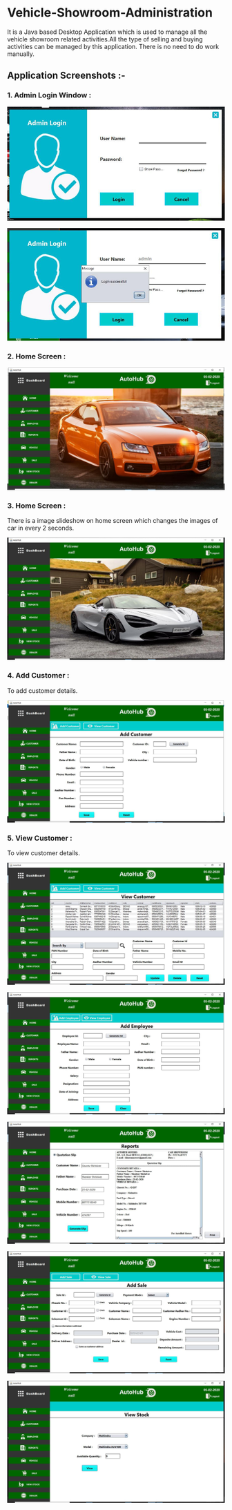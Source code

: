 # Vehicle-Showroom-Administration
It is a Java based Desktop Application which is used to manage all the vehicle showroom related activities.All the type of selling and buying activities can be managed by this application. There is no need to do work manually.

## Application Screenshots :-


### 1. Admin Login Window : 

![](img/1.png)


![](img/2.png)


### 2. Home Screen : 

![](img/3.png)

### 3. Home Screen : 

There is a image slideshow on home screen which changes the images of car in every 2 seconds.

![](img/4.png)


### 4. Add Customer :

To add customer details.

![](img/5.png)


### 5. View Customer :

To view customer details.


![](img/6.png)


![](img/7.png)


![](img/8.png)


![](img/9.png)


![](img/10.png)



